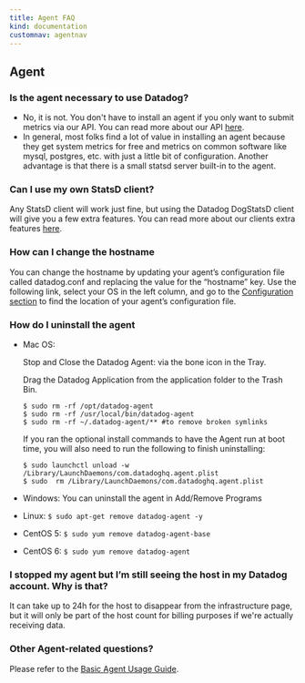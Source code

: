 ```yaml
---
title: Agent FAQ
kind: documentation
customnav: agentnav
---
```


## Agent
### Is the agent necessary to use Datadog?


* No, it is not. You don't have to install an agent if you only want to submit
metrics via our API. You can read more about our API [here][agent-1].
* In general, most folks find a lot of value in installing an agent because
they get system metrics for free and metrics on common software like mysql,
postgres, etc. with just a little bit of configuration. Another advantage is
that there is a small statsd server built-in to the agent.


### Can I use my own StatsD client?


Any StatsD client will work just fine, but using the Datadog DogStatsD client
will give you a few extra features. You can read more about our clients extra
features [here][agent-2].


### How can I change the hostname


You can change the hostname by updating your agent’s configuration file called
datadog.conf and replacing the value for the “hostname” key.  Use the following
link, select your OS in the left column, and go to
the [Configuration section][agent-3] to find the location of your
agent’s configuration file.

### How do I uninstall the agent

* Mac OS:

  Stop and Close the Datadog Agent: via the bone icon in the Tray.

  Drag the Datadog Application from the application folder to the Trash Bin.

  `$ sudo rm -rf /opt/datadog-agent` <br />
  `$ sudo rm -rf /usr/local/bin/datadog-agent` <br />
  `$ sudo rm -rf ~/.datadog-agent/**​ #to remove broken symlinks`


  If you ran the optional install commands to have the Agent run at boot time, you will also need to run the following to finish uninstalling:


  `$ sudo launchctl unload -w /Library/LaunchDaemons/com.datadoghq.agent.plist` <br />
  `$ sudo  rm /Library/LaunchDaemons/com.datadoghq.agent.plist` <br />


* Windows: You can uninstall the agent in Add/Remove Programs
* Linux: `$ sudo apt-get remove datadog-agent -y`
* CentOS 5: `$ sudo yum remove datadog-agent-base`
* CentOS 6: `$ sudo yum remove datadog-agent`

### I stopped my agent but I’m still seeing the host in my Datadog account. Why is that?


It can take up to 24h for the host to disappear from the infrastructure page,
but it will only be part of the host count for billing purposes if we're
actually receiving data.

### Other Agent-related questions?


Please refer to the [Basic Agent Usage Guide][agent-3].

[agent-1]: /api/
[agent-2]: /guides/dogstatsd/
[agent-3]: /guides/basic_agent_usage/